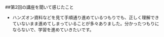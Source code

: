 ##第2回の講座を聞いて感じたこと
- ハンズオン資料などを見て手順通り進めているつもりでも、正しく理解できていないまま進めてしまっていることが多々ありました。分かったつもりにならないで、学習を進めていきたいです。
